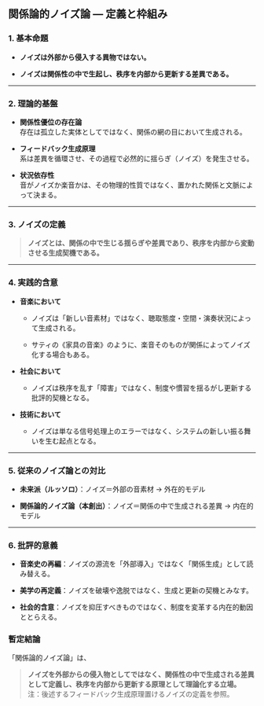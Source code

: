 ## 関係論的ノイズ論 ― 定義と枠組み

### 1. 基本命題

- **ノイズは外部から侵入する異物ではない。**
    
- **ノイズは関係性の中で生起し、秩序を内部から更新する差異である。**
    

---

### 2. 理論的基盤

- **関係性優位の存在論**  
    存在は孤立した実体としてではなく、関係の網の目において生成される。
    
- **フィードバック生成原理**  
    系は差異を循環させ、その過程で必然的に揺らぎ（ノイズ）を発生させる。
    
- **状況依存性**  
    音がノイズか楽音かは、その物理的性質ではなく、置かれた関係と文脈によって決まる。
    

---

### 3. ノイズの定義

> **ノイズとは、関係の中で生じる揺らぎや差異であり、秩序を内部から変動させる生成契機である。**

---

### 4. 実践的含意

- **音楽において**
    
    - ノイズは「新しい音素材」ではなく、聴取態度・空間・演奏状況によって生成される。
        
    - サティの《家具の音楽》のように、楽音そのものが関係によってノイズ化する場合もある。
        
- **社会において**
    
    - ノイズは秩序を乱す「障害」ではなく、制度や慣習を揺るがし更新する批評的契機となる。
        
- **技術において**
    
    - ノイズは単なる信号処理上のエラーではなく、システムの新しい振る舞いを生む起点となる。
        

---

### 5. 従来のノイズ論との対比

- **未来派（ルッソロ）**：ノイズ＝外部の音素材 → 外在的モデル
    
- **関係論的ノイズ論（本創出）**：ノイズ＝関係の中で生成される差異 → 内在的モデル
    

---

### 6. 批評的意義

- **音楽史の再編**：ノイズの源流を「外部導入」ではなく「関係生成」として読み替える。
    
- **美学の再定義**：ノイズを破壊や逸脱ではなく、生成と更新の契機とみなす。
    
- **社会的含意**：ノイズを抑圧すべきものではなく、制度を変革する内在的動因ととらえる。
    

### 暫定結論

「関係論的ノイズ論」は、

> **ノイズを外部からの侵入物としてではなく、関係性の中で生成される差異として定義し、秩序を内部から更新する原理として理論化する立場。**　注：後述するフィードバック生成原理置けるノイズの定義を参照。
